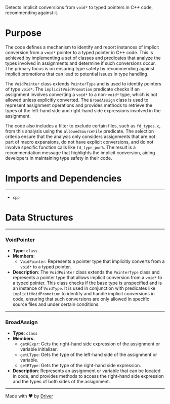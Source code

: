 <!--------------------------------------------------------------------------------->
<!-- IMPORTANT: This file is auto-generated by Driver (https://driver.ai). -------->
<!-- Manual edits may be overwritten on future commits. --------------------------->
<!--------------------------------------------------------------------------------->

Detects implicit conversions from `void*` to typed pointers in C++ code, recommending against it.

# Purpose
The code defines a mechanism to identify and report instances of implicit conversion from a `void*` pointer to a typed pointer in C++ code. This is achieved by implementing a set of classes and predicates that analyze the types involved in assignments and determine if such conversions occur. The primary focus is on ensuring type safety by recommending against implicit promotions that can lead to potential issues in type handling.

The `VoidPointer` class extends `PointerType` and is used to identify pointers of type `void*`. The `implicitVoidPromotion` predicate checks if an assignment involves converting a `void*` to a non-`void*` type, which is not allowed unless explicitly converted. The `BroadAssign` class is used to represent assignment operations and provides methods to retrieve the types of the left-hand side and right-hand side expressions involved in the assignment.

The code also includes a filter to exclude certain files, such as `fd_types.c`, from this analysis using the `allowedSourceFile` predicate. The selection criteria ensure that the analysis only considers assignments that are not part of macro expansions, do not have explicit conversions, and do not involve specific function calls like `fd_type_pun%`. The result is a recommendation message that highlights the implicit conversion, aiding developers in maintaining type safety in their code.
# Imports and Dependencies

---
- `cpp`


# Data Structures

---
### VoidPointer
- **Type**: ``class``
- **Members**:
    - ``VoidPointer``: Represents a pointer type that implicitly converts from a `void*` to a typed pointer.
- **Description**: The `VoidPointer` class extends the `PointerType` class and represents a pointer type that allows implicit conversion from a `void*` to a typed pointer. This class checks if the base type is unspecified and is an instance of `VoidType`. It is used in conjunction with predicates like `implicitVoidPromotion` to identify and handle implicit conversions in code, ensuring that such conversions are only allowed in specific source files and under certain conditions.


---
### BroadAssign
- **Type**: ``class``
- **Members**:
    - ``getRExpr``: Gets the right-hand side expression of the assignment or variable initializer.
    - ``getLType``: Gets the type of the left-hand side of the assignment or variable.
    - ``getRType``: Gets the type of the right-hand side expression.
- **Description**: Represents an assignment or variable that can be located in code, and provides methods to access the right-hand side expression and the types of both sides of the assignment.



---
Made with ❤️ by [Driver](https://www.driver.ai/)